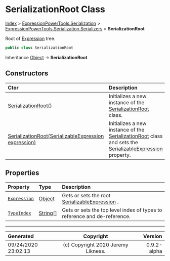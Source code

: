 ﻿# SerializationRoot Class

[Index](../index.md) > [ExpressionPowerTools.Serialization](ExpressionPowerTools.Serialization.a.md) > [ExpressionPowerTools.Serialization.Serializers](ExpressionPowerTools.Serialization.Serializers.n.md) > **SerializationRoot**

Root of [Expression](ExpressionPowerTools.Serialization.Serializers.SerializationRoot.Expression.prop.md) tree.

```csharp
public class SerializationRoot
```

Inheritance [Object](https://docs.microsoft.com/dotnet/api/system.object) → **SerializationRoot**

## Constructors

| Ctor | Description |
| :-- | :-- |
| [SerializationRoot()](ExpressionPowerTools.Serialization.Serializers.SerializationRoot.ctor.md#serializationroot) | Initializes a new instance of the [SerializationRoot](ExpressionPowerTools.Serialization.Serializers.SerializationRoot.cs.md) class. |
| [SerializationRoot(SerializableExpression expression)](ExpressionPowerTools.Serialization.Serializers.SerializationRoot.ctor.md#serializationrootserializableexpression-expression) | Initializes a new instance of the [SerializationRoot](ExpressionPowerTools.Serialization.Serializers.SerializationRoot.cs.md) class and sets the [SerializableExpression](ExpressionPowerTools.Serialization.Serializers.SerializableExpression.cs.md) property. |
## Properties

| Property | Type | Description |
| :-- | :-- | :-- |
| [`Expression`](ExpressionPowerTools.Serialization.Serializers.SerializationRoot.Expression.prop.md) | [Object](https://docs.microsoft.com/dotnet/api/system.object) | Gets or sets the root [SerializableExpression](ExpressionPowerTools.Serialization.Serializers.SerializableExpression.cs.md) . |
| [`TypeIndex`](ExpressionPowerTools.Serialization.Serializers.SerializationRoot.TypeIndex.prop.md) | [String[]](https://docs.microsoft.com/dotnet/api/system.string) | Gets or sets the top level index of types to reference and de-reference. |


---

| Generated | Copyright | Version |
| :-- | :-: | --: |
| 09/24/2020 23:02:13 | (c) Copyright 2020 Jeremy Likness. | 0.9.2-alpha |
